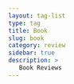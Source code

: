 ```yaml
---
layout: tag-list
type: tag
title: Book
slug: book
category: review
sidebar: true
description: >
   Book Reviews
---
```

